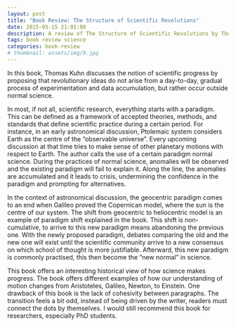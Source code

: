 ```yaml
---
layout: post
title: "Book Review: The Structure of Scientific Revolutions"
date: 2015-05-15 21:01:00
description: A review of The Structure of Scientific Revolutions by Thomas Kuhn
tags: book review science
categories: book-review
# thumbnail: assets/img/9.jpg
---
```


In this book, Thomas Kuhn discusses the notion of scientific progress by proposing that revolutionary ideas do not arise from a day-to-day, gradual process of experimentation and data accumulation, but rather occur outside normal science.

In most, if not all, scientific research, everything starts with a paradigm. This can be defined as a framework of accepted theories, methods, and standards that define scientific practice during a certain period. For instance, in an early astronomical discussion, Ptolemaic system considers Earth as the centre of the “observable universe”. Every upcoming discussion at that time tries to make sense of other planetary motions with respect to Earth. The author calls the use of a certain paradigm normal science. During the practices of normal science, anomalies will be observed and the existing paradigm will fail to explain it. Along the line, the anomalies are accumulated and it leads to crisis, undermining the confidence in the paradigm and prompting for alternatives.

In the context of astronomical discussion, the geocentric paradigm comes to an end when Galileo proved the Copernican model, where the sun is the centre of our system. The shift from geocentric to heliocentric model is an example of paradigm shift explained in the book. This shift is non-cumulative, to arrive to this new paradigm means abandoning the previous one. With the newly proposed paradigm, debates comparing the old and the new one will exist until the scientific community arrive to a new consensus on which school of thought is more justifiable. Afterward, this new paradigm is commonly practised, this then become the “new normal” in science.

This book offers an interesting historical view of how science makes progress. The book offers different examples of how our understanding of motion changes from Aristoteles, Galileo, Newton, to Einstein. One drawback of this book is the lack of cohesivity between paragraphs. The transition feels a bit odd, instead of being driven by the writer, readers must connect the dots by themselves. I would still recommend this book for researchers, especially PhD students.

<!-- <div class="row mt-3">
    <div class="col-sm mt-3 mt-md-0">
        {% include figure.liquid loading="eager" path="assets/img/9.jpg" class="img-fluid rounded z-depth-1" %}
    </div>
    <div class="col-sm mt-3 mt-md-0">
        {% include figure.liquid loading="eager" path="assets/img/7.jpg" class="img-fluid rounded z-depth-1" %}
    </div>
</div>
<div class="caption">
    A simple, elegant caption looks good between image rows, after each row, or doesn't have to be there at all.
</div> -->

<!-- Images can be made zoomable.
Simply add `data-zoomable` to `<img>` tags that you want to make zoomable.

<div class="row mt-3">
    <div class="col-sm mt-3 mt-md-0">
        {% include figure.liquid loading="eager" path="assets/img/8.jpg" class="img-fluid rounded z-depth-1" zoomable=true %}
    </div>
    <div class="col-sm mt-3 mt-md-0">
        {% include figure.liquid loading="eager" path="assets/img/10.jpg" class="img-fluid rounded z-depth-1" zoomable=true %}
    </div>
</div>

The rest of the images in this post are all zoomable, arranged into different mini-galleries.

<div class="row mt-3">
    <div class="col-sm mt-3 mt-md-0">
        {% include figure.liquid path="assets/img/11.jpg" class="img-fluid rounded z-depth-1" zoomable=true %}
    </div>
    <div class="col-sm mt-3 mt-md-0">
        {% include figure.liquid path="assets/img/12.jpg" class="img-fluid rounded z-depth-1" zoomable=true %}
    </div>
    <div class="col-sm mt-3 mt-md-0">
        {% include figure.liquid path="assets/img/7.jpg" class="img-fluid rounded z-depth-1" zoomable=true %}
    </div>
</div> -->
